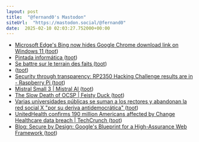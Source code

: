 ```yaml
---
layout: post
title:  "@fernand0's Mastodon"
siteUrl:  "https://mastodon.social/@fernand0"
date:  2025-02-10 02:03:27.752000+00:00
---
```

*  [Microsoft Edge's Bing now hides Google Chrome download link on Windows 11 ](https://www.windowslatest.com/2025/01/23/microsoft-edges-bing-now-hides-google-chrome-download-link-on-windows-11) ([toot](https://mastodon.social/@fernand0/113977131515966155))
*  [Pintada informática ](https://avecesunafoto.wordpress.com/2025/02/09/pintada-informatica) ([toot](https://mastodon.social/@fernand0/113975284858524120))
*  [Se battre sur le terrain des faits ](https://www.lemonde.fr/idees/article/2025/01/20/se-battre-sur-le-terrain-des-faits_6507058_3232.htm) ([toot](https://mastodon.social/@fernand0/113975270278027208))
*  [ ](https://blog.segu-info.com.ar/2025/01/ordenan-godaddy-que-solucione-sus-malas.html) ([toot](https://mastodon.social/@fernand0/113975068863937146))
*  [Security through transparency: RP2350 Hacking Challenge results are in - Raspberry Pi ](https://www.raspberrypi.com/news/security-through-transparency-rp2350-hacking-challenge-results-are-in) ([toot](https://mastodon.social/@fernand0/113974837919954891))
*  [Mistral Small 3 \| Mistral AI ](https://mistral.ai/en/news/mistral-small-) ([toot](https://mastodon.social/@fernand0/113974543896934636))
*  [The Slow Death of OCSP \| Feisty Duck ](https://www.feistyduck.com/newsletter/issue_121_the_slow_death_of_ocs) ([toot](https://mastodon.social/@fernand0/113973999926509149))
*  [Varias universidades públicas se suman a los rectores y abandonan la red social X "por su deriva antidemocrática" ](https://www.europapress.es/sociedad/educacion-00468/noticia-varias-universidades-publicas-suman-rectores-abandonan-red-social-deriva-antidemocratica-20250124170942.htm) ([toot](https://mastodon.social/@fernand0/113973733537162937))
*  [UnitedHealth confirms 190 million Americans affected by Change Healthcare data breach \| TechCrunch ](https://techcrunch.com/2025/01/24/unitedhealth-confirms-190-million-americans-affected-by-change-healthcare-data-breach) ([toot](https://mastodon.social/@fernand0/113973393018956380))
*  [Blog: Secure by Design: Google's Blueprint for a High-Assurance Web Framework ](https://bughunters.google.com/blog/6644316274294784/secure-by-design-google-s-blueprint-for-a-high-assurance-web-framewor) ([toot](https://mastodon.social/@fernand0/113973283223006894))
